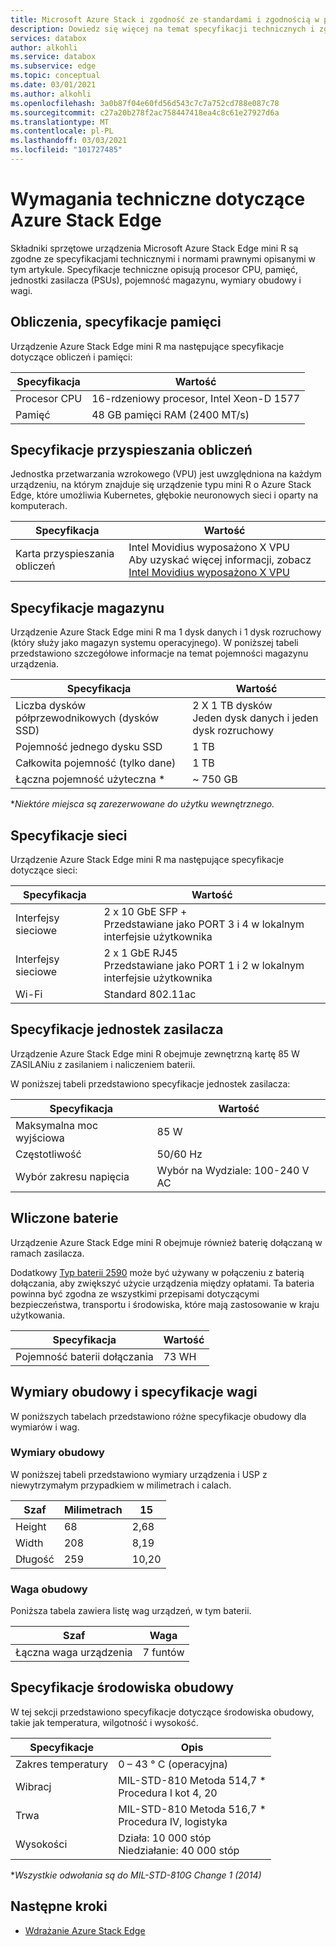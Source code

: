 ```yaml
---
title: Microsoft Azure Stack i zgodność ze standardami i zgodnością w programie Edge Microsoft Docs
description: Dowiedz się więcej na temat specyfikacji technicznych i zgodności dla urządzenia z Azure Stack Edge mini R
services: databox
author: alkohli
ms.service: databox
ms.subservice: edge
ms.topic: conceptual
ms.date: 03/01/2021
ms.author: alkohli
ms.openlocfilehash: 3a0b87f04e60fd56d543c7c7a752cd788e087c78
ms.sourcegitcommit: c27a20b278f2ac758447418ea4c8c61e27927d6a
ms.translationtype: MT
ms.contentlocale: pl-PL
ms.lasthandoff: 03/03/2021
ms.locfileid: "101727485"
---
```

# <a name="azure-stack-edge-mini-r-technical-specifications"></a>Wymagania techniczne dotyczące Azure Stack Edge

Składniki sprzętowe urządzenia Microsoft Azure Stack Edge mini R są zgodne ze specyfikacjami technicznymi i normami prawnymi opisanymi w tym artykule. Specyfikacje techniczne opisują procesor CPU, pamięć, jednostki zasilacza (PSUs), pojemność magazynu, wymiary obudowy i wagi.


## <a name="compute-memory-specifications"></a>Obliczenia, specyfikacje pamięci

Urządzenie Azure Stack Edge mini R ma następujące specyfikacje dotyczące obliczeń i pamięci:

| Specyfikacja           | Wartość                  |
|-------------------------|------------------------|
| Procesor CPU    | 16-rdzeniowy procesor, Intel Xeon-D 1577 |
| Pamięć              | 48 GB pamięci RAM (2400 MT/s)                  |


## <a name="compute-acceleration-specifications"></a>Specyfikacje przyspieszania obliczeń

Jednostka przetwarzania wzrokowego (VPU) jest uwzględniona na każdym urządzeniu, na którym znajduje się urządzenie typu mini R o Azure Stack Edge, które umożliwia Kubernetes, głębokie neuronowych sieci i oparty na komputerach.

| Specyfikacja           | Wartość                  |
|-------------------------|------------------------|
| Karta przyspieszania obliczeń         | Intel Movidius wyposażono X VPU <br> Aby uzyskać więcej informacji, zobacz [Intel Movidius wyposażono X VPU](https://www.movidius.com/MyriadX) |


## <a name="storage-specifications"></a>Specyfikacje magazynu

Urządzenie Azure Stack Edge mini R ma 1 dysk danych i 1 dysk rozruchowy (który służy jako magazyn systemu operacyjnego). W poniższej tabeli przedstawiono szczegółowe informacje na temat pojemności magazynu urządzenia.

|     Specyfikacja                          |     Wartość             |
|--------------------------------------------|-----------------------|
|    Liczba dysków półprzewodnikowych (dysków SSD)     |    2 X 1 TB dysków <br> Jeden dysk danych i jeden dysk rozruchowy                  |
|    Pojemność jednego dysku SSD                     |    1 TB               |
|    Całkowita pojemność (tylko dane)              |    1 TB              |
|    Łączna pojemność użyteczna *                  |    ~ 750 GB        |

**Niektóre miejsca są zarezerwowane do użytku wewnętrznego.*

## <a name="network-specifications"></a>Specyfikacje sieci

Urządzenie Azure Stack Edge mini R ma następujące specyfikacje dotyczące sieci:


|Specyfikacja  |Wartość  |
|---------|---------|
|Interfejsy sieciowe    |2 x 10 GbE SFP + <br> Przedstawiane jako PORT 3 i 4 w lokalnym interfejsie użytkownika           |
|Interfejsy sieciowe    |2 x 1 GbE RJ45 <br> Przedstawiane jako PORT 1 i 2 w lokalnym interfejsie użytkownika          |
|Wi-Fi   |Standard 802.11ac         |


## <a name="power-supply-unit-specifications"></a>Specyfikacje jednostek zasilacza

Urządzenie Azure Stack Edge mini R obejmuje zewnętrzną kartę 85 W ZASILANiu z zasilaniem i naliczeniem baterii.

W poniższej tabeli przedstawiono specyfikacje jednostek zasilacza:

| Specyfikacja           | Wartość                      |
|-------------------------|----------------------------|
| Maksymalna moc wyjściowa    | 85 W                       |
| Częstotliwość               | 50/60 Hz                   |
| Wybór zakresu napięcia | Wybór na Wydziale: 100-240 V AC |



## <a name="included-battery"></a>Wliczone baterie

Urządzenie Azure Stack Edge mini R obejmuje również baterię dołączaną w ramach zasilacza.

Dodatkowy [Typ baterii 2590](https://www.bren-tronics.com/bt-70791ck.html) może być używany w połączeniu z baterią dołączania, aby zwiększyć użycie urządzenia między opłatami. Ta bateria powinna być zgodna ze wszystkimi przepisami dotyczącymi bezpieczeństwa, transportu i środowiska, które mają zastosowanie w kraju użytkowania.


| Specyfikacja           | Wartość                      |
|-------------------------|----------------------------|
| Pojemność baterii dołączania | 73 WH                    |

## <a name="enclosure-dimensions-and-weight-specifications"></a>Wymiary obudowy i specyfikacje wagi

W poniższych tabelach przedstawiono różne specyfikacje obudowy dla wymiarów i wag.

### <a name="enclosure-dimensions"></a>Wymiary obudowy

W poniższej tabeli przedstawiono wymiary urządzenia i USP z niewytrzymałym przypadkiem w milimetrach i calach.

|     Szaf     |     Milimetrach     |     15     |
|-------------------|---------------------|----------------|
|    Height         |    68            |    2,68          |
|    Width          |    208          |      8,19          |
|    Długość          |   259           |    10,20          |


### <a name="enclosure-weight"></a>Waga obudowy

Poniższa tabela zawiera listę wag urządzeń, w tym baterii.

|     Szaf                                 |     Waga          |
|-----------------------------------------------|---------------------|
|    Łączna waga urządzenia     |    7 funtów          |

## <a name="enclosure-environment-specifications"></a>Specyfikacje środowiska obudowy


W tej sekcji przedstawiono specyfikacje dotyczące środowiska obudowy, takie jak temperatura, wilgotność i wysokość.


|     Specyfikacje             |     Opis                                                          |
|--------------------------------|--------------------------------------------------------------------------|
|     Zakres temperatury          |     0 – 43 ° C (operacyjna)                                              |
|     Wibracj                  |     MIL-STD-810 Metoda 514,7 *<br> Procedura I kot 4, 20                  |
|     Trwa                      |     MIL-STD-810 Metoda 516,7 *<br> Procedura IV, logistyka                 |
|     Wysokości                   |     Działa: 10 000 stóp<br> Niedziałanie: 40 000 stóp          |

**Wszystkie odwołania są do MIL-STD-810G Change 1 (2014)*


## <a name="next-steps"></a>Następne kroki

- [Wdrażanie Azure Stack Edge](azure-stack-edge-placeholder.md)
